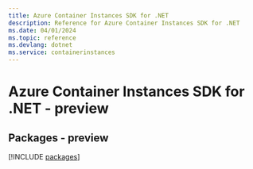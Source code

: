 ```yaml
---
title: Azure Container Instances SDK for .NET
description: Reference for Azure Container Instances SDK for .NET
ms.date: 04/01/2024
ms.topic: reference
ms.devlang: dotnet
ms.service: containerinstances
---
```

# Azure Container Instances SDK for .NET - preview
## Packages - preview
[!INCLUDE [packages](container-instances-index.md)]